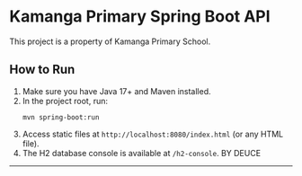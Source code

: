 # Kamanga Primary Spring Boot API

This project is a property of  Kamanga Primary School.

## How to Run
1. Make sure you have Java 17+ and Maven installed.
2. In the project root, run:
   ```
   mvn spring-boot:run
   ```
3. Access static files at `http://localhost:8080/index.html` (or any HTML file).
4. The H2 database console is available at `/h2-console`.
BY DEUCE

---

